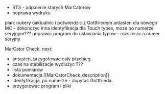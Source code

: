 - RTS - odpalenie starych MarCatorow
- poprawa wydruku



plan:
nukery uaktualnic i potwierdzic z Gottfriedem
antasten dla nowego MC - dokonczyc
inna identyfikacja dla Touch types, moze po numerze seryjnym???
poprawic program do ustawiania typow - rozszerzc o numer seryjny



MarCator Check, next:
- antasten, przygotowac caly przebieg
- czas na stabilizacje wydluzyc ???
- lista pomiarow
- dokumentacja [[MarCatorCheck_description]]
- identyfikacja, po numerze - dopytac Gottfrieda.
- przygotowac program i pliki


